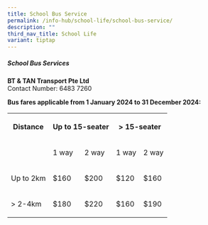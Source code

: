 ```yaml
---
title: School Bus Service
permalink: /info-hub/school-life/school-bus-service/
description: ""
third_nav_title: School Life
variant: tiptap
---
```

<h5><strong>School Bus Services</strong></h5>
<p><strong>BT &amp; TAN Transport Pte Ltd<br></strong>Contact Number: 6483
7260</p>
<p><strong>Bus fares applicable from 1 January 2024 to 31 December 2024:</strong>
</p>
<table style="minWidth: 125px">
<colgroup>
<col>
<col>
<col>
<col>
<col>
</colgroup>
<tbody>
<tr>
<th rowspan="1" colspan="1">
<p>Distance</p>
</th>
<th rowspan="1" colspan="2">
<p>Up to 15-seater</p>
</th>
<th rowspan="1" colspan="2">
<p>&gt; 15-seater</p>
</th>
</tr>
<tr>
<td rowspan="1" colspan="1">
<p></p>
</td>
<td rowspan="1" colspan="1">
<p>1 way</p>
</td>
<td rowspan="1" colspan="1">
<p>2 way</p>
</td>
<td rowspan="1" colspan="1">
<p>1 way</p>
</td>
<td rowspan="1" colspan="1">
<p>2 way</p>
</td>
</tr>
<tr>
<td rowspan="1" colspan="1">
<p>Up to 2km</p>
</td>
<td rowspan="1" colspan="1">
<p>$160</p>
</td>
<td rowspan="1" colspan="1">
<p>$200</p>
</td>
<td rowspan="1" colspan="1">
<p>$120</p>
</td>
<td rowspan="1" colspan="1">
<p>$160</p>
</td>
</tr>
<tr>
<td rowspan="1" colspan="1">
<p>&gt; 2-4km</p>
</td>
<td rowspan="1" colspan="1">
<p>$180</p>
</td>
<td rowspan="1" colspan="1">
<p>$220</p>
</td>
<td rowspan="1" colspan="1">
<p>$160</p>
</td>
<td rowspan="1" colspan="1">
<p>$190</p>
</td>
</tr>
</tbody>
</table>
<p></p>